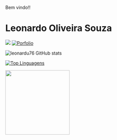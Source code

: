 Bem vindo!!

# Leonardo Oliveira Souza
[<img src="https://img.shields.io/badge/linkedin-%230077B5.svg?&style=for-the-badge&logo=linkedin&logoColor=white" />](https://www.linkedin.com/in/leonardo-oliveira-3b0446176/)
[![Porfolio](https://img.shields.io/badge/Blog-blue.svg?style=for-the-badge&logo=wordpress)](https://leonardosouza.herokuapp.com/)


![leonardu76 GitHub stats](https://github-readme-stats.vercel.app/api?username=leonardu76&show_icons=true&theme=dracula)



[![Top Linguagens](https://github-readme-stats.vercel.app/api/top-langs/?username=leonardu76&layout=compact)](https://github.com/leonardu76/github-readme-stats)






<img style="margin: 0 auto" src="https://miro.medium.com/max/1360/1*nWQ_U5NKEfNeGCTfh_2-Mw.gif" height="200">



